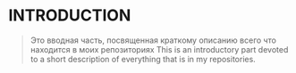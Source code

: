 # INTRODUCTION
> Это вводная часть, посвященная краткому описанию всего что находится в моих репозиториях
> This is an introductory part devoted to a short description of everything that is in my repositories.
